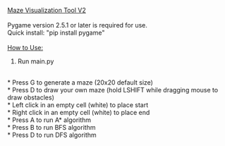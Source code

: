 <ins>Maze Visualization Tool V2</ins>
<br><br>
Pygame version 2.5.1 or later is required for use.
<br>
Quick install: "pip install pygame"
<br><br>
<ins>How to Use:</ins>
<br>
1. Run main.py
<br>
* Press G to generate a maze (20x20 default size)
<br>
* Press D to draw your own maze (hold LSHIFT while dragging mouse to draw obstacles)
<br>
* Left click in an empty cell (white) to place start
<br>
* Right click in an empty cell (white) to place end
<br>
*  Press A to run A* algorithm
<br>
*  Press B to run BFS algorithm
<br>
*  Press D to run DFS algorithm
 
